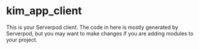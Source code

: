 # kim_app_client

This is your Serverpod client. The code in here is mostly generated by
Serverpod, but you may want to make changes if you are adding modules to your
project.
